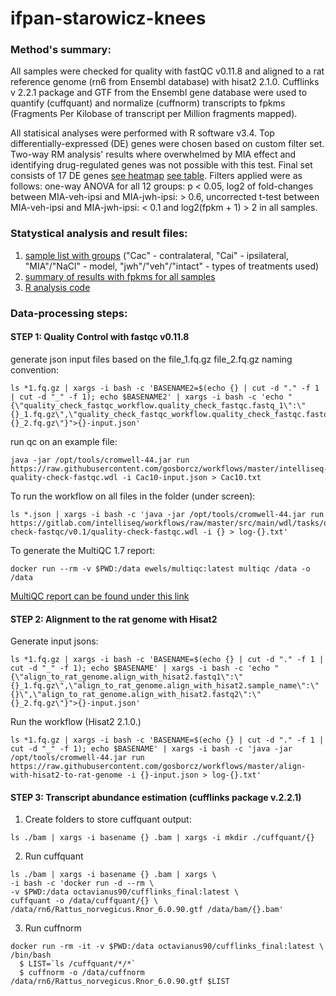 # ifpan-starowicz-knees

### Method's summary:

All samples were checked for quality with fastQC v0.11.8 and aligned to a rat reference genome (rn6 from Ensembl database) with hisat2 2.1.0. Cufflinks v 2.2.1 package and GTF from the Ensembl gene database were used to quantify (cuffquant) and normalize (cuffnorm) transcripts to fpkms (Fragments Per Kilobase of transcript per Million fragments mapped). 

All statisical analyses were performed with R software v3.4. Top differentially-expressed (DE) genes were chosen based on custom filter set. Two-way RM analysis' results where overwhelmed by MIA effect and identifying drug-regulated genes was not possible with this test. Final set consists of 17 DE genes [see heatmap](http://149.156.177.112/projects/ifpan-starowicz-knees/analysis/custom-filter.pdf) [see table](http://149.156.177.112/projects/ifpan-starowicz-knees/analysis/selected-oneway-0-05-fold-0-6-ttest-0-1-all-counts-2.csv). Filters applied were as follows: one-way ANOVA for all 12 groups: p < 0.05, log2 of fold-changes between MIA-veh-ipsi and MIA-jwh-ipsi: > 0.6, uncorrected t-test between MIA-veh-ipsi and MIA-jwh-ipsi: < 0.1 and log2(fpkm + 1) > 2 in all samples.


### Statystical analysis and result files:

1. [sample list with groups](http://149.156.177.112/projects/ifpan-starowicz-knees/analysis/samples-all.csv)
("Cac" - contralateral, "Cai" - ipsilateral, "MIA"/"NaCl" - model, "jwh"/"veh"/"intact" - types of treatments used)
2. [summary of results with fpkms for all samples](http://149.156.177.112/projects/ifpan-starowicz-knees/analysis/results-all-fold.csv)
3. [R analysis code](ifpan-starowicz-knees-analysis.R)


### Data-processing steps:

#### STEP 1: Quality Control with fastqc v0.11.8

generate json input files based on the file_1.fq.gz file_2.fq.gz naming convention:

```
ls *1.fq.gz | xargs -i bash -c 'BASENAME2=$(echo {} | cut -d "." -f 1 | cut -d "_" -f 1); echo $BASENAME2' | xargs -i bash -c 'echo "{\"quality_check_fastqc_workflow.quality_check_fastqc.fastq_1\":\"{}_1.fq.gz\",\"quality_check_fastqc_workflow.quality_check_fastqc.fastq_2\":\"{}_2.fq.gz\"}">{}-input.json'
```

run qc on an example file:

```
java -jar /opt/tools/cromwell-44.jar run https://raw.githubusercontent.com/gosborcz/workflows/master/intelliseq-quality-check-fastqc.wdl -i Cac10-input.json > Cac10.txt
```

To run the workflow on all files in the folder (under screen):

```
ls *.json | xargs -i bash -c 'java -jar /opt/tools/cromwell-44.jar run https://gitlab.com/intelliseq/workflows/raw/master/src/main/wdl/tasks/quality-check-fastqc/v0.1/quality-check-fastqc.wdl -i {} > log-{}.txt'
```
To generate the MultiQC 1.7 report:

```
docker run --rm -v $PWD:/data ewels/multiqc:latest multiqc /data -o /data
```
[MultiQC report can be found under this link](http://149.156.177.112/projects/ifpan-starowicz-knees/fq/multiqc_report.html#fastqc)

#### STEP 2: Alignment to the rat genome with Hisat2

Generate input jsons:

```
ls *1.fq.gz | xargs -i bash -c 'BASENAME=$(echo {} | cut -d "." -f 1 | cut -d "_" -f 1); echo $BASENAME' | xargs -i bash -c 'echo "{\"align_to_rat_genome.align_with_hisat2.fastq1\":\"{}_1.fq.gz\",\"align_to_rat_genome.align_with_hisat2.sample_name\":\"{}\",\"align_to_rat_genome.align_with_hisat2.fastq2\":\"{}_2.fq.gz\"}">{}-input.json'
```
Run the workflow (Hisat2 2.1.0.)
```
ls *1.fq.gz | xargs -i bash -c 'BASENAME=$(echo {} | cut -d "." -f 1 | cut -d "_" -f 1); echo $BASENAME' | xargs -i bash -c 'java -jar /opt/tools/cromwell-44.jar run https://raw.githubusercontent.com/gosborcz/workflows/master/align-with-hisat2-to-rat-genome -i {}-input.json > log-{}.txt'
```
#### STEP 3: Transcript abundance estimation (cufflinks package v.2.2.1)

1. Create folders to store cuffquant output: 
```
ls ./bam | xargs -i basename {} .bam | xargs -i mkdir ./cuffquant/{}
```
2. Run cuffquant
```
ls ./bam | xargs -i basename {} .bam | xargs \
-i bash -c 'docker run -d --rm \
-v $PWD:/data octavianus90/cufflinks_final:latest \
cuffquant -o /data/cuffquant/{} \
/data/rn6/Rattus_norvegicus.Rnor_6.0.90.gtf /data/bam/{}.bam'
```
3. Run cuffnorm
```
docker run -rm -it -v $PWD:/data octavianus90/cufflinks_final:latest \
/bin/bash
  $ LIST=`ls /cuffquant/*/*`
  $ cuffnorm -o /data/cuffnorm /data/rn6/Rattus_norvegicus.Rnor_6.0.90.gtf $LIST
```
